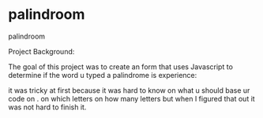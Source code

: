 # palindroom
palindroom


Project Background:

The goal of this project was to create an form that uses Javascript to determine if the word u typed a palindrome is
experience:

it was tricky at first because it was hard to know on what u should base ur code on .
on which letters on how many letters but when I figured
that out it was not hard to finish it.

